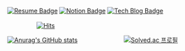 [![Resume Badge](http://img.shields.io/badge/-Resume-blue?style=flat&logo=Revolut&link=https://splin.oopy.io/)](https://splin.oopy.io/) [![Notion Badge](http://img.shields.io/badge/-Notion-orange?style=flat&logo=Notion&link=https://www.notion.so/04e767115bf3495e91e15e9c4f1e66c5)](https://www.notion.so/04e767115bf3495e91e15e9c4f1e66c5) [![Tech Blog Badge](http://img.shields.io/badge/-Tech%20Blog-green?style=flat&logo=github&link=https://dev-splin.github.io/)](https://dev-splin.github.io/) &nbsp;&nbsp;&nbsp;&nbsp;&nbsp;&nbsp;&nbsp;&nbsp;&nbsp;&nbsp;&nbsp;&nbsp;&nbsp;&nbsp;&nbsp;&nbsp;&nbsp;&nbsp;&nbsp;&nbsp;&nbsp;&nbsp;&nbsp;&nbsp;&nbsp;&nbsp;&nbsp;&nbsp;&nbsp;&nbsp;&nbsp;&nbsp;&nbsp;&nbsp;&nbsp;&nbsp;&nbsp;&nbsp;&nbsp;&nbsp;&nbsp;&nbsp;&nbsp;&nbsp;&nbsp;&nbsp;&nbsp;&nbsp;&nbsp;&nbsp;&nbsp;&nbsp;&nbsp;&nbsp;&nbsp;&nbsp;&nbsp;&nbsp;&nbsp;&nbsp;&nbsp;&nbsp;&nbsp;&nbsp;&nbsp;&nbsp;&nbsp;&nbsp;&nbsp;&nbsp;&nbsp;&nbsp;&nbsp;&nbsp;&nbsp;&nbsp;&nbsp;&nbsp;&nbsp;&nbsp;&nbsp;&nbsp;&nbsp;&nbsp;&nbsp;&nbsp;&nbsp;&nbsp;&nbsp;&nbsp;&nbsp;&nbsp;&nbsp;&nbsp;&nbsp;&nbsp;&nbsp;&nbsp;&nbsp;&nbsp;&nbsp;&nbsp;&nbsp;&nbsp;&nbsp;&nbsp;&nbsp;&nbsp;&nbsp;&nbsp;&nbsp;&nbsp;&nbsp;&nbsp;&nbsp;&nbsp;&nbsp;&nbsp;&nbsp;&nbsp;&nbsp;&nbsp;&nbsp;&nbsp;&nbsp;&nbsp;&nbsp;&nbsp;&nbsp;&nbsp;&nbsp;&nbsp;&nbsp;&nbsp;&nbsp;&nbsp;&nbsp;&nbsp;&nbsp;&nbsp;&nbsp;&nbsp;&nbsp;&nbsp; [![Hits](https://hits.seeyoufarm.com/api/count/incr/badge.svg?url=https%3A%2F%2Fgithub.com%2Fdev-splin%2F&count_bg=%233A91C0&title_bg=%23555555&icon=&icon_color=%23E7E7E7&title=View&edge_flat=false)](https://hits.seeyoufarm.com)

[![Anurag's GitHub stats](https://github-readme-stats.vercel.app/api?username=dev-splin)](https://github.com/anuraghazra/github-readme-stats) &nbsp;&nbsp;&nbsp;&nbsp;&nbsp;&nbsp;&nbsp;&nbsp;&nbsp;&nbsp;&nbsp;&nbsp;&nbsp;&nbsp;&nbsp;&nbsp;&nbsp;&nbsp;&nbsp;&nbsp;&nbsp;&nbsp;&nbsp;&nbsp;&nbsp;    [![Solved.ac
프로필](http://mazassumnida.wtf/api/v2/generate_badge?boj=splin)](https://solved.ac/splin)
